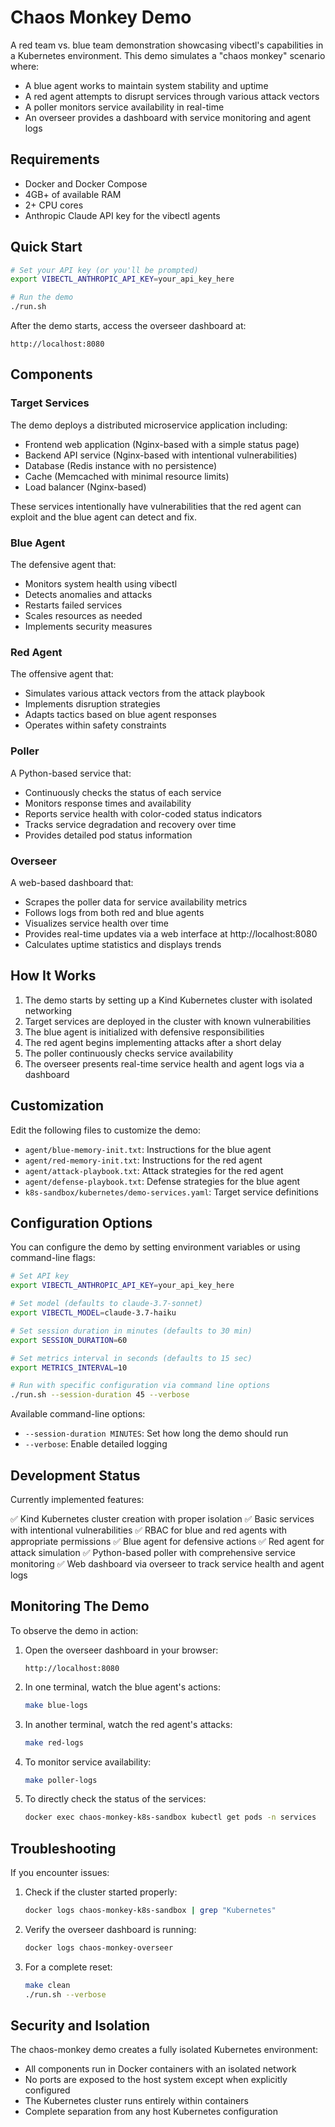 # Chaos Monkey Demo

A red team vs. blue team demonstration showcasing vibectl's capabilities in a Kubernetes environment. This demo simulates a "chaos monkey" scenario where:

- A blue agent works to maintain system stability and uptime
- A red agent attempts to disrupt services through various attack vectors
- A poller monitors service availability in real-time
- An overseer provides a dashboard with service monitoring and agent logs

## Requirements

- Docker and Docker Compose
- 4GB+ of available RAM
- 2+ CPU cores
- Anthropic Claude API key for the vibectl agents

## Quick Start

```bash
# Set your API key (or you'll be prompted)
export VIBECTL_ANTHROPIC_API_KEY=your_api_key_here

# Run the demo
./run.sh
```

After the demo starts, access the overseer dashboard at:
```
http://localhost:8080
```

## Components

### Target Services

The demo deploys a distributed microservice application including:

- Frontend web application (Nginx-based with a simple status page)
- Backend API service (Nginx-based with intentional vulnerabilities)
- Database (Redis instance with no persistence)
- Cache (Memcached with minimal resource limits)
- Load balancer (Nginx-based)

These services intentionally have vulnerabilities that the red agent can exploit and the blue agent can detect and fix.

### Blue Agent

The defensive agent that:

- Monitors system health using vibectl
- Detects anomalies and attacks
- Restarts failed services
- Scales resources as needed
- Implements security measures

### Red Agent

The offensive agent that:

- Simulates various attack vectors from the attack playbook
- Implements disruption strategies
- Adapts tactics based on blue agent responses
- Operates within safety constraints

### Poller

A Python-based service that:
- Continuously checks the status of each service
- Monitors response times and availability
- Reports service health with color-coded status indicators
- Tracks service degradation and recovery over time
- Provides detailed pod status information

### Overseer

A web-based dashboard that:
- Scrapes the poller data for service availability metrics
- Follows logs from both red and blue agents
- Visualizes service health over time
- Provides real-time updates via a web interface at http://localhost:8080
- Calculates uptime statistics and displays trends

## How It Works

1. The demo starts by setting up a Kind Kubernetes cluster with isolated networking
2. Target services are deployed in the cluster with known vulnerabilities
3. The blue agent is initialized with defensive responsibilities
4. The red agent begins implementing attacks after a short delay
5. The poller continuously checks service availability
6. The overseer presents real-time service health and agent logs via a dashboard

## Customization

Edit the following files to customize the demo:

- `agent/blue-memory-init.txt`: Instructions for the blue agent
- `agent/red-memory-init.txt`: Instructions for the red agent
- `agent/attack-playbook.txt`: Attack strategies for the red agent
- `agent/defense-playbook.txt`: Defense strategies for the blue agent
- `k8s-sandbox/kubernetes/demo-services.yaml`: Target service definitions

## Configuration Options

You can configure the demo by setting environment variables or using command-line flags:

```bash
# Set API key
export VIBECTL_ANTHROPIC_API_KEY=your_api_key_here

# Set model (defaults to claude-3.7-sonnet)
export VIBECTL_MODEL=claude-3.7-haiku

# Set session duration in minutes (defaults to 30 min)
export SESSION_DURATION=60

# Set metrics interval in seconds (defaults to 15 sec)
export METRICS_INTERVAL=10

# Run with specific configuration via command line options
./run.sh --session-duration 45 --verbose
```

Available command-line options:
- `--session-duration MINUTES`: Set how long the demo should run
- `--verbose`: Enable detailed logging

## Development Status

Currently implemented features:

✅ Kind Kubernetes cluster creation with proper isolation
✅ Basic services with intentional vulnerabilities
✅ RBAC for blue and red agents with appropriate permissions
✅ Blue agent for defensive actions
✅ Red agent for attack simulation
✅ Python-based poller with comprehensive service monitoring
✅ Web dashboard via overseer to track service health and agent logs

## Monitoring The Demo

To observe the demo in action:

1. Open the overseer dashboard in your browser:
   ```
   http://localhost:8080
   ```

2. In one terminal, watch the blue agent's actions:
   ```bash
   make blue-logs
   ```

3. In another terminal, watch the red agent's attacks:
   ```bash
   make red-logs
   ```

4. To monitor service availability:
   ```bash
   make poller-logs
   ```

5. To directly check the status of the services:
   ```bash
   docker exec chaos-monkey-k8s-sandbox kubectl get pods -n services
   ```

## Troubleshooting

If you encounter issues:

1. Check if the cluster started properly:
   ```bash
   docker logs chaos-monkey-k8s-sandbox | grep "Kubernetes"
   ```

2. Verify the overseer dashboard is running:
   ```bash
   docker logs chaos-monkey-overseer
   ```

3. For a complete reset:
   ```bash
   make clean
   ./run.sh --verbose
   ```

## Security and Isolation

The chaos-monkey demo creates a fully isolated Kubernetes environment:

- All components run in Docker containers with an isolated network
- No ports are exposed to the host system except when explicitly configured
- The Kubernetes cluster runs entirely within containers
- Complete separation from any host Kubernetes configuration
